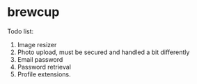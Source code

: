 # brewcup

Todo list:

1. Image resizer
2. Photo upload, must be secured and handled a bit differently
3. Email password
4. Password retrieval
5. Profile extensions.
